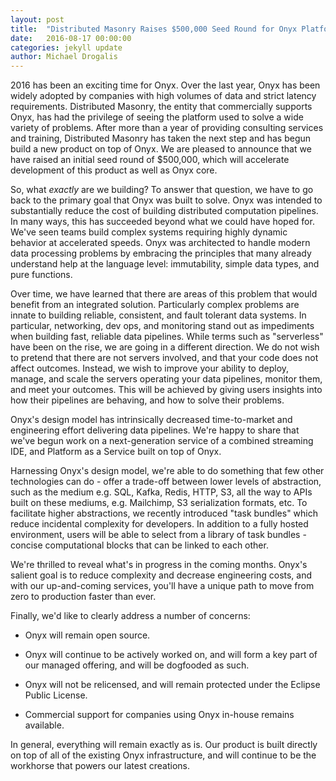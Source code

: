 ```yaml
---
layout: post
title:  "Distributed Masonry Raises $500,000 Seed Round for Onyx Platform"
date:   2016-08-17 00:00:00
categories: jekyll update
author: Michael Drogalis
---
```


2016 has been an exciting time for Onyx. Over the last year, Onyx has been widely adopted by companies with high volumes of data and strict latency requirements. Distributed Masonry, the entity that commercially supports Onyx, has had the privilege of seeing the platform used to solve a wide variety of problems. After more than a year of providing consulting services and training, Distributed Masonry has taken the next step and has begun build a new product on top of Onyx. We are pleased to announce that we have raised an initial seed round of $500,000, which will accelerate development of this product as well as Onyx core.

So, what *exactly* are we building? To answer that question, we have to go back to the primary goal that Onyx was built to solve. Onyx was intended to substantially reduce the cost of building distributed computation pipelines. In many ways, this has succeeded beyond what we could have hoped for. We've seen teams build complex systems requiring highly dynamic behavior at accelerated speeds. Onyx was architected to handle modern data processing problems by embracing the principles that many already understand help at the language level: immutability, simple data types, and pure functions.

Over time, we have learned that there are areas of this problem that would benefit from an integrated solution. Particularly complex problems are innate to building reliable, consistent, and fault tolerant data systems. In particular, networking, dev ops, and monitoring stand out as impediments when building fast, reliable data pipelines. While terms such as "serverless" have been on the rise, we are going in a different direction. We do not wish to pretend that there are not servers involved, and that your code does not affect outcomes. Instead, we wish to improve your ability to deploy, manage, and scale the servers operating your data pipelines, monitor them, and meet your outcomes. This will be achieved by giving users insights into how their pipelines are behaving, and how to solve their  problems.

Onyx's design model has intrinsically decreased time-to-market and engineering effort delivering data pipelines. We're happy to share that we've begun work on a next-generation service of a combined streaming IDE, and Platform as a Service built on top of Onyx.

Harnessing Onyx's design model, we're able to do something that few other technologies can do - offer a trade-off between lower levels of abstraction, such as the medium e.g. SQL, Kafka, Redis, HTTP, S3, all the way to APIs built on these mediums, e.g. Mailchimp, S3 serialization formats, etc. To facilitate higher abstractions, we recently introduced "task bundles" which reduce incidental complexity for developers. In addition to a fully hosted environment, users will be able to select from a library of task bundles - concise computational blocks that can be linked to each other.

We're thrilled to reveal what's in progress in the coming months. Onyx's salient goal is to reduce complexity and decrease engineering costs, and with our up-and-coming services, you'll have a unique path to move from zero to production faster than ever.

Finally, we'd like to clearly address a number of concerns:

- Onyx will remain open source.

- Onyx will continue to be actively worked on, and will form a key part of our managed offering, and will be dogfooded as such.

- Onyx will not be relicensed, and will remain protected under the Eclipse Public License.

- Commercial support for companies using Onyx in-house remains available.

In general, everything will remain exactly as is. Our product is built directly on top of all of the existing Onyx infrastructure, and will continue to be the workhorse that powers our latest creations.